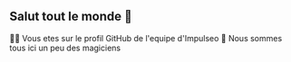 ## Salut tout le monde 👋

🙋‍♀️ Vous etes sur le profil GitHub de l'equipe d'Impulseo
🧙 Nous sommes tous ici un peu des magiciens
